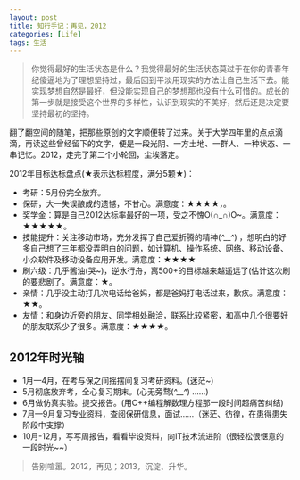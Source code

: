 ```yaml
---
layout: post
title: 知行手记：再见，2012
categories: [Life]
tags: 生活
---
```


> 你觉得最好的生活状态是什么？我觉得最好的生活状态莫过于在你的青春年纪傻逼地为了理想坚持过，最后回到平淡用现实的方法让自己生活下去。能实现梦想自然是最好，但没能实现自己的梦想那也没有什么可惜的。成长的第一步就是接受这个世界的多样性，认识到现实的不美好，然后还是决定要坚持最初的坚持。

翻了翻空间的随笔，把那些原创的文字顺便转了过来。关于大学四年里的点点滴滴，再读这些曾经留下的文字，便是一段光阴、一方土地、一群人、一种状态、一串记忆。2012，走完了第二个小轮回，尘埃落定。

2012年目标达标盘点(★表示达标程度，满分5颗★)：

- 考研：5月份完全放弃。
- 保研，大一失误酿成的遗憾，不甘心。满意度：★★★★，。  
- 奖学金：算是自己2012达标率最好的一项，受之不愧O(∩_∩)O~。满意度：★★★★★。 
- 技能提升：关注移动市场，充分发挥了自己爱折腾的精神(*^__^*) ，想明白的好多自己想了三年都没弄明白的问题，如计算机、操作系统、网络、移动设备、小众软件及移动设备应用开发。满意度：★★★★
- 刷六级：几乎酱油(哭~)，逆水行舟，离500+的目标越来越遥远了(估计这次刷的要悲剧了。满意度：★。  
- 亲情：几乎没主动打几次电话给爸妈，都是爸妈打电话过来，歉疚。满意度：★★。
- 友情：和身边近旁的朋友、同学相处融洽，联系比较紧密，和高中几个很要好的朋友联系少了很多。满意度：★★★★。 

## 2012年时光轴

- 1月—4月，在考与保之间摇摆间复习考研资料。(迷茫~)
- 5月彻底放弃考，全心复习期末。(心无旁骛(*^__^*) ……)
- 6月做仿真实验。提交报告。(用C++编程解数理方程那一段时间超痛苦纠结)
- 7月—9月复习专业资料，查阅保研信息，面试……（迷茫、彷徨，在患得患失阶段中支撑）
- 10月-12月，写写周报告，看看毕设资料，向IT技术流进阶（很轻松很惬意的一段时光~~）

> 告别喧嚣。2012，再见；2013，沉淀、升华。